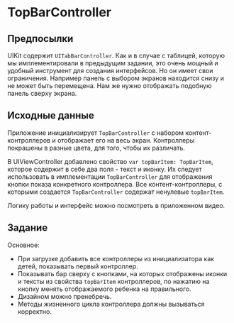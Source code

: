# TopBarController

## Предпосылки

UIKit содержит `UITabBarController`. Как и в случае с таблицей, которую мы имплементировали в предыдущим задании, это очень мощный и удобный инструмент для создания интерфейсов. Но он имеет свои ограничения. Например панель с выбором экранов находится снизу и не может быть перемещена. Нам же нужно отображать подобную панель сверху экрана.

## Исходные данные

Приложение инициализирует `TopBarController` с набором контент-контроллеров и отображает его на весь экран. Контроллеры покрашены в разные цвета, для того, чтобы их различать.

В UIViewController добавлено свойство `var topBarItem: TopBarItem`, которое содержит в себе два поля - текст и иконку. Их следует использовать в имплементации `TopBarController` для отображения кнопки показа конкретного контроллера. Все контент-контроллеры, с которыми создается `TopBarController` содержат ненулевые `topBarItem`.

Логику работы и интерфейс можно посмотреть в приложенном видео.

## Задание

Основное:

- При загрузке добавить все контроллеры из инициализатора как детей, показывать первый контроллер.
- Показывать бар сверху с кнопками, на которых отображены иконки и тексты из свойства `topBarItem` контроллеров, по нажатию на кнопку менять отображаемого ребенка на правильного.
- Дизайном можно пренебречь.
- Методы жизненного цикла контроллера должны вызываться корректно.
